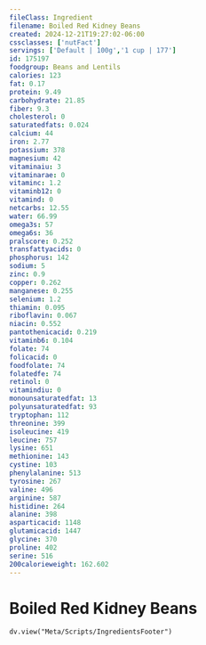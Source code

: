 ```yaml
---
fileClass: Ingredient
filename: Boiled Red Kidney Beans
created: 2024-12-21T19:27:02-06:00
cssclasses: ['nutFact']
servings: ['Default | 100g','1 cup | 177']
id: 175197
foodgroup: Beans and Lentils
calories: 123
fat: 0.17
protein: 9.49
carbohydrate: 21.85
fiber: 9.3
cholesterol: 0
saturatedfats: 0.024
calcium: 44
iron: 2.77
potassium: 378
magnesium: 42
vitaminaiu: 3
vitaminarae: 0
vitaminc: 1.2
vitaminb12: 0
vitamind: 0
netcarbs: 12.55
water: 66.99
omega3s: 57
omega6s: 36
pralscore: 0.252
transfattyacids: 0
phosphorus: 142
sodium: 5
zinc: 0.9
copper: 0.262
manganese: 0.255
selenium: 1.2
thiamin: 0.095
riboflavin: 0.067
niacin: 0.552
pantothenicacid: 0.219
vitaminb6: 0.104
folate: 74
folicacid: 0
foodfolate: 74
folatedfe: 74
retinol: 0
vitamindiu: 0
monounsaturatedfat: 13
polyunsaturatedfat: 93
tryptophan: 112
threonine: 399
isoleucine: 419
leucine: 757
lysine: 651
methionine: 143
cystine: 103
phenylalanine: 513
tyrosine: 267
valine: 496
arginine: 587
histidine: 264
alanine: 398
asparticacid: 1148
glutamicacid: 1447
glycine: 370
proline: 402
serine: 516
200calorieweight: 162.602
---
```


# Boiled Red Kidney Beans

```dataviewjs
dv.view("Meta/Scripts/IngredientsFooter")
```